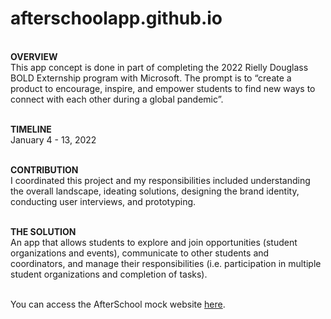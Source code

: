 # afterschoolapp.github.io
<br>
<b>OVERVIEW</b><br>
This app concept is done in part of completing the 2022 Rielly Douglass BOLD Externship program with Microsoft. The prompt is to “create a product to encourage, inspire, and empower students to find new ways to connect with each other during a global pandemic”. 

<br><b>TIMELINE</b><br>
January 4 - 13, 2022

<br><b>CONTRIBUTION</b><br>
I coordinated this project and my responsibilities included understanding the overall landscape, ideating solutions, designing the brand identity, conducting user interviews, and prototyping.

<br><b>THE SOLUTION</b><br>
An app that allows students to explore and join opportunities (student organizations and events), communicate to other students and coordinators, and manage their responsibilities (i.e. participation in multiple student organizations and completion of tasks).

<br>You can access the AfterSchool mock website [here][1].

[1]: http://afterschoolapp.tech
